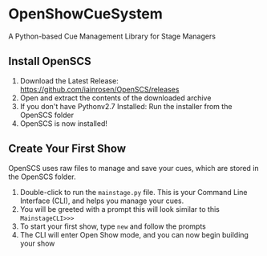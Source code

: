 # OpenShowCueSystem
A Python-based Cue Management Library for Stage Managers


## Install OpenSCS
1. Download the Latest Release: https://github.com/iainrosen/OpenSCS/releases
2. Open and extract the contents of the downloaded archive
3. If you don't have Pythonv2.7 Installed: Run the installer from the OpenSCS folder
4. OpenSCS is now installed!


## Create Your First Show
  OpenSCS uses raw files to manage and save your cues, which are stored in the OpenSCS folder.
1. Double-click to run the ```mainstage.py``` file. This is your Command Line Interface (CLI), and helps you manage your cues.
2. You will be greeted with a prompt this will look similar to this ```MainstageCLI>>>```
3. To start your first show, type ```new``` and follow the prompts
4. The CLI will enter Open Show mode, and you can now begin building your show

